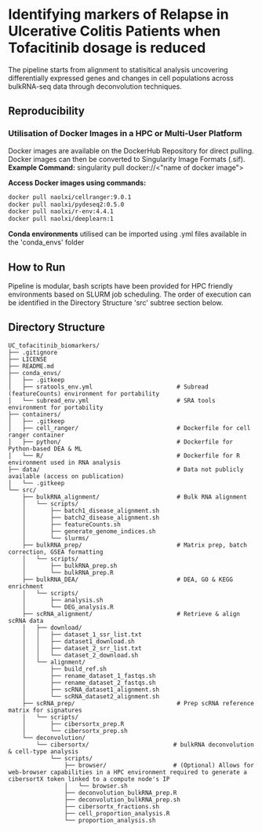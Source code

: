 # Identifying markers of Relapse in Ulcerative Colitis Patients when Tofacitinib dosage is reduced
The pipeline starts from alignment to statisitical analysis uncovering differentially expressed genes and changes in cell populations across bulkRNA-seq data through deconvolution techniques.

## Reproducibility
### Utilisation of Docker Images in a HPC or Multi-User Platform
Docker images are available on the DockerHub Repository for direct pulling. Docker images can then be converted to Singularity Image Formats (.sif).  
**Example Command:** singularity pull docker://<"name of docker image">

**Access Docker images using commands:**
```bash
docker pull naolxi/cellranger:9.0.1
docker pull naolxi/pydeseq2:0.5.0
docker pull naolxi/r-env:4.4.1
docker pull naolxi/deeplearn:1
```
**Conda environments** utilised can be imported using .yml files available in the 'conda_envs' folder 

## How to Run
Pipeline is modular, bash scripts have been provided for HPC friendly environments based on SLURM job scheduling. The order of execution can be identified in the Directory Structure 'src' subtree section below.

## Directory Structure
```text
UC_tofacitinib_biomarkers/
├── .gitignore
├── LICENSE
├── README.md
├── conda_envs/
│   ├── .gitkeep
│   ├── sratools_env.yml                        # Subread (featureCounts) environment for portability
│   └── subread_env.yml                         # SRA tools environment for portability
├── containers/
│   ├── .gitkeep
│   ├── cell_ranger/                            # Dockerfile for cell ranger container
│   ├── python/                                 # Dockerfile for Python‑based DEA & ML
│   └── R/                                      # Dockerfile for R environment used in RNA analysis
├── data/                                       # Data not publicly available (access on publication)
│   └── .gitkeep
└── src/
    ├── bulkRNA_alignment/                      # Bulk RNA alignment
    │   └── scripts/
    │       ├── batch1_disease_alignment.sh
    │       ├── batch2_disease_alignment.sh
    │       ├── featureCounts.sh
    │       ├── generate_genome_indices.sh
    │       └── slurms/
    ├── bulkRNA_prep/                           # Matrix prep, batch correction, GSEA formatting
    │   └── scripts/
    │       ├── bulkRNA_prep.sh
    │       └── bulkRNA_prep.R
    ├── bulkRNA_DEA/                            # DEA, GO & KEGG enrichment
    │   └── scripts/
    │       ├── analysis.sh
    │       └── DEG_analysis.R
    ├── scRNA_alignment/                        # Retrieve & align scRNA data
    │   ├── download/
    │   │   ├── dataset_1_ssr_list.txt
    │   │   ├── dataset1_download.sh
    │   │   ├── dataset_2_srr_list.txt
    │   │   └── dataset_2_download.sh
    │   └── alignment/
    │       ├── build_ref.sh
    │       ├── rename_dataset_1_fastqs.sh
    │       ├── rename_dataset_2_fastqs.sh
    │       ├── scRNA_dataset1_alignment.sh
    │       └── scRNA_dataset2_alignment.sh
    ├── scRNA_prep/                             # Prep scRNA reference matrix for signatures
    │   └── scripts/
    │       ├── cibersortx_prep.R
    │       └── cibersortx_prep.sh
    └── deconvolution/                          
        └── cibersortx/                        # bulkRNA deconvolution & cell‑type analysis
            └── scripts/
                ├── browser/                   # (Optional) Allows for web‑browser capabilities in a HPC environment required to generate a cibersortX token linked to a compute node's IP
                │   └── browser.sh
                ├── deconvolution_bulkRNA_prep.R
                ├── deconvolution_bulkRNA_prep.sh
                ├── cibersortx_fractions.sh
                ├── cell_proportion_analysis.R
                └── proportion_analysis.sh

``` 



